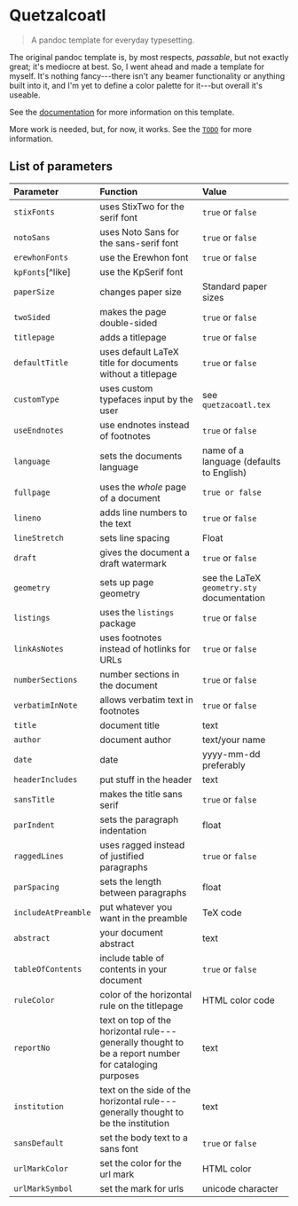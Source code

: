 # Quetzalcoatl
> A pandoc template for everyday typesetting.

The original pandoc template is, by most respects, *passable*, but not
exactly great; it's mediocre at best. So, I went ahead and made a template
for myself. It's nothing fancy---there isn't any beamer functionality or
anything built into it, and I'm yet to define a color palette for it---but
overall it's useable.

See the [documentation](doc/README.md) for more information on this template.

More work is needed, but, for now, it works. See the [`TODO`](TODO.md) for
more information.


## List of parameters
| Parameter | Function | Value |
|:----------|:---------|:------|
| `stixFonts` | uses StixTwo for the serif font | `true` or `false` |
| `notoSans` | uses Noto Sans for the sans-serif font | `true` or `false` |
| `erewhonFonts` | use the Erewhon font | `true` or `false` |
| `kpFonts`[^like] | use the KpSerif font | |`true` or `false` |
| `paperSize` | changes paper size | Standard paper sizes |
| `twoSided` | makes the page double-sided | `true` or `false` |
| `titlepage` | adds a titlepage | `true` or `false` |
| `defaultTitle` | uses default LaTeX title for documents without a titlepage | `true` or `false` |
| `customType` | uses custom typefaces input by the user | see `quetzacoatl.tex` |
| `useEndnotes` | use endnotes instead of footnotes | `true` or `false` |
| `language` | sets the documents language | name of a language (defaults to English) |
| `fullpage` | uses the *whole* page of a document | `true or false` |
| `lineno` | adds line numbers to the text | `true` or `false` |
| `lineStretch` | sets line spacing | Float |
| `draft` | gives the document a draft watermark | `true` or `false` |
| `geometry` | sets up page geometry | see the LaTeX `geometry.sty` documentation |
| `listings` | uses the `listings` package | `true` or `false` |
| `linkAsNotes` | uses footnotes instead of hotlinks for URLs | `true` or `false` |
| `numberSections` | number sections in the document | `true` or `false` |
| `verbatimInNote` | allows verbatim text in footnotes | `true` or `false` |
| `title` | document title | text |
| `author` | document author | text/your name |
| `date` | date | yyyy-mm-dd preferably |
| `headerIncludes` | put stuff in the header | text |
| `sansTitle` | makes the title sans serif | `true` or `false` |
| `parIndent` | sets the paragraph indentation | float |
| `raggedLines` | uses ragged instead of justified paragraphs | `true` or `false` |
| `parSpacing` | sets the length between paragraphs | float |
| `includeAtPreamble` | put whatever you want in the preamble | TeX code |
| `abstract` | your document abstract | text |
| `tableOfContents` | include table of contents in your document | `true` or `false` |
| `ruleColor` | color of the horizontal rule on the titlepage | HTML color code |
| `reportNo` | text on top of the horizontal rule---generally thought to be a report number for cataloging purposes | text |
| `institution` | text on the side of the horizontal rule---generally thought to be the institution | text |
| `sansDefault` | set the body text to a sans font | `true` or `false` |
| `urlMarkColor` | set the color for the url mark | HTML color |
| `urlMarkSymbol` | set the mark for urls | unicode character |
